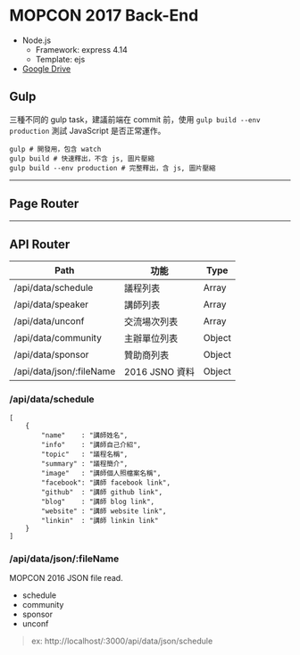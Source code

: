 # MOPCON 2017 Back-End

- Node.js
    - Framework: express 4.14
    - Template: ejs
- [Google Drive](https://drive.google.com/drive/u/0/folders/0B4fEFbbW93y5Qi1zOGliaS1BX3M)

## Gulp

三種不同的 gulp task，建議前端在 commit 前，使用 `gulp build --env production` 測試 JavaScript 是否正常運作。

```
gulp # 開發用，包含 watch 
gulp build # 快速釋出，不含 js, 圖片壓縮 
gulp build --env production # 完整釋出，含 js, 圖片壓縮
```

---

## Page Router

---

## API Router
|         Path         |  功能       | Type  |
|----------------------|------------|-------|
| /api/data/schedule   | 議程列表    | Array |
| /api/data/speaker    | 講師列表    | Array |
| /api/data/unconf     | 交流場次列表 | Array |
| /api/data/community  | 主辦單位列表 | Object |
| /api/data/sponsor    | 贊助商列表   | Object |
| /api/data/json/:fileName | 2016 JSNO 資料 | Object |

### /api/data/schedule
```
[
    {
        "name"    : "講師姓名",
        "info"    : "講師自己介紹",
        "topic"   : "議程名稱",
        "summary" : "議程簡介",
        "image"   : "講師個人照檔案名稱",
        "facebook": "講師 facebook link",
        "github"  : "講師 github link",
        "blog"    : "講師 blog link",
        "website" : "講師 website link",
        "linkin"  : "講師 linkin link"
    }
]
```

###  /api/data/json/:fileName
MOPCON 2016 JSON file read.
- schedule
- community
- sponsor
- unconf
 
> ex: http://localhost/:3000/api/data/json/schedule
